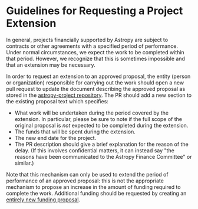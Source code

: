# Guidelines for Requesting a Project Extension

In general, projects financially supported by Astropy are subject to contracts or other agreements with a specified period of performance.
Under normal circumstances, we expect the work to be completed within that period.
However, we recognize that this is sometimes impossible and that an extension may be necessary.

In order to request an extension to an approved proposal, the entity (person or organization) responsible for carrying out the work should open a new pull request to update the document describing the approved proposal as stored in the [astropy-project repository](https://github.com/astropy/astropy-project).
The PR should add a new section to the existing proposal text which specifies:

- What work will be undertaken during the period covered by the extension.
  In particular, please be sure to note if the full scope of the original proposal is *not* expected to be completed during the extension.
- The funds that will be spent during the extension.
- The new end date for the project.
- The PR description should give a brief explanation for the reason of the delay. (If this involves confidential matters, it can instead say "the reasons have been communicated to the Astropy Finance Committee" or similar.)

Note that this mechanism can only be used to extend the period of performance of an approved proposal: this is not the appropriate mechanism to propose an increase in the amount of funding required to complete the work.
Additional funding should be requested by creating an [entirely new funding proposal](https://github.com/astropy/astropy-project/blob/main/finance/process/request-funding.md#contract-work).
